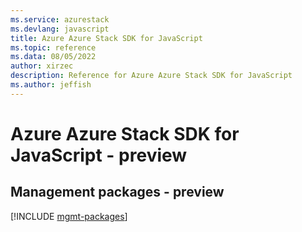 ```yaml
---
ms.service: azurestack
ms.devlang: javascript
title: Azure Azure Stack SDK for JavaScript
ms.topic: reference
ms.data: 08/05/2022
author: xirzec
description: Reference for Azure Azure Stack SDK for JavaScript
ms.author: jeffish
---
```

# Azure Azure Stack SDK for JavaScript - preview

## Management packages - preview
[!INCLUDE [mgmt-packages](azure-stack-mgmt-index.md)]